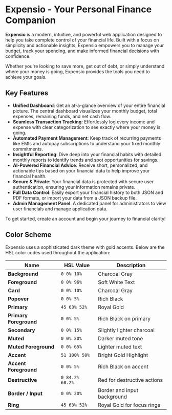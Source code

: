# Expensio - Your Personal Finance Companion

**Expensio** is a modern, intuitive, and powerful web application designed to help you take complete control of your financial life. Built with a focus on simplicity and actionable insights, Expensio empowers you to manage your budget, track your spending, and make informed financial decisions with confidence.

Whether you're looking to save more, get out of debt, or simply understand where your money is going, Expensio provides the tools you need to achieve your goals.

## Key Features

*   **Unified Dashboard**: Get an at-a-glance overview of your entire financial picture. The central dashboard visualizes your monthly budget, total expenses, remaining funds, and net cash flow.
*   **Seamless Transaction Tracking**: Effortlessly log every income and expense with clear categorization to see exactly where your money is going.
*   **Automated Payment Management**: Keep track of recurring payments like EMIs and autopay subscriptions to understand your fixed monthly commitments.
*   **Insightful Reporting**: Dive deep into your financial habits with detailed monthly reports to identify trends and spot opportunities for savings.
*   **AI-Powered Financial Advice**: Receive short, personalized, and actionable tips based on your financial data to help improve your financial health.
*   **Secure & Private**: Your financial data is protected with secure user authentication, ensuring your information remains private.
*   **Full Data Control**: Easily export your financial history to both JSON and PDF formats, or import your data from a JSON backup file.
*   **Admin Management Panel**: A dedicated panel for administrators to view user financials and manage application data.

To get started, create an account and begin your journey to financial clarity!

## Color Scheme

Expensio uses a sophisticated dark theme with gold accents. Below are the HSL color codes used throughout the application:

| Name                   | HSL Value       | Description                 |
| ---------------------- | --------------- | --------------------------- |
| **Background**         | `0 0% 10%`      | Charcoal Gray               |
| **Foreground**         | `0 0% 96%`      | Soft White Text             |
| **Card**               | `0 0% 10%`      | Charcoal Gray               |
| **Popover**            | `0 0% 5%`       | Rich Black                  |
| **Primary**            | `45 63% 52%`    | Royal Gold                  |
| **Primary Foreground** | `0 0% 5%`       | Rich Black on primary       |
| **Secondary**          | `0 0% 15%`      | Slightly lighter charcoal   |
| **Muted**              | `0 0% 20%`      | Darker muted tone           |
| **Muted Foreground**   | `0 0% 65%`      | Lighter muted text          |
| **Accent**             | `51 100% 50%`   | Bright Gold Highlight       |
| **Accent Foreground**  | `0 0% 5%`       | Rich Black on accent        |
| **Destructive**        | `0 84.2% 60.2%` | Red for destructive actions |
| **Border / Input**     | `0 0% 20%`      | Border and input background |
| **Ring**               | `45 63% 52%`    | Royal Gold for focus rings  |
